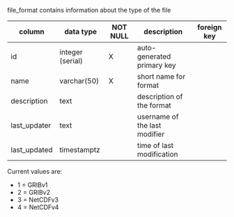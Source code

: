 file_format contains information about the type of the file

| column | data type | NOT NULL | description | foreign key |
|---|---|---|---|---|
| id | integer (serial) | X | auto-generated primary key | |
| name | varchar(50) | X | short name for format | |
| description | text | | description of the format | |
| last_updater | text | | username of the last modifier | |
| last_updated | timestamptz | | time of last modification | |

Current values are:

* 1 = GRIBv1
* 2 = GRIBv2
* 3 = NetCDFv3
* 4 = NetCDFv4
